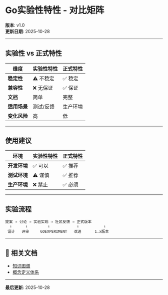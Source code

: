 # Go实验性特性 - 对比矩阵

**版本**: v1.0  
**更新日期**: 2025-10-28

---

## 实验性 vs 正式特性

| 维度 | 实验性特性 | 正式特性 |
|------|-----------|---------|
| **稳定性** | ⚠️ 不稳定 | ✅ 稳定 |
| **兼容性** | ❌ 无保证 | ✅ 保证 |
| **文档** | 简单 | 完整 |
| **适用场景** | 测试/反馈 | 生产环境 |
| **变化风险** | 高 | 低 |

---

## 使用建议

| 环境 | 实验性特性 | 正式特性 |
|------|-----------|---------|
| **开发环境** | ✅ 可以 | ✅ 推荐 |
| **测试环境** | ⚠️ 谨慎 | ✅ 推荐 |
| **生产环境** | ❌ 禁止 | ✅ 必须 |

---

## 实验流程

```text
提案 → 讨论 → 实验实现 → 社区反馈 → 正式版本
  ↓      ↓         ↓            ↓           ↓
 设计   评审     GOEXPERIMENT   改进      1.x版本
```

---

## 🔗 相关文档

- [知识图谱](./00-知识图谱.md)
- [概念定义体系](./00-概念定义体系.md)

---

**最后更新**: 2025-10-28
